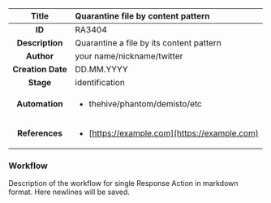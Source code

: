 | Title                       |  Quarantine file by content pattern         |
|:---------------------------:|:--------------------|
| **ID**                      | RA3404            |
| **Description**             | Quarantine a file by its content pattern   |
| **Author**                  | your name/nickname/twitter        |
| **Creation Date**           | DD.MM.YYYY |
| **Stage**                   | identification         |
| **Automation** |<ul><li>thehive/phantom/demisto/etc</li></ul>|
| **References** |<ul><li>[https://example.com](https://example.com)</li></ul>|

### Workflow

Description of the workflow for single Response Action in markdown format.
Here newlines will be saved.
